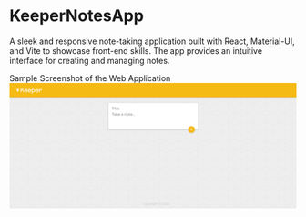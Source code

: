 # KeeperNotesApp
A sleek and responsive note-taking application built with React, Material-UI, and Vite to showcase front-end skills. The app provides an intuitive interface for creating and managing notes.

Sample Screenshot of the Web Application
![image info](./image/Sample_image.png)